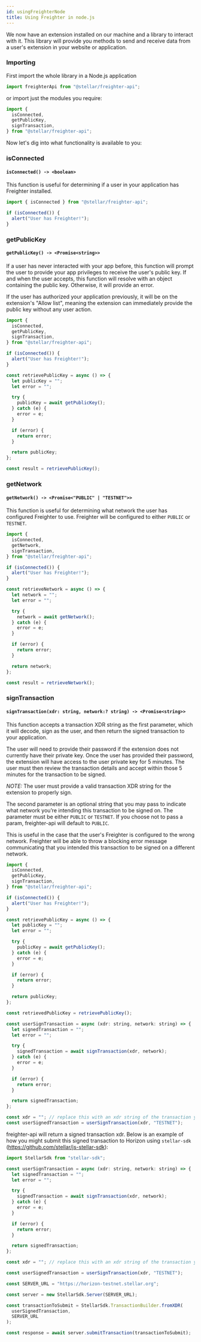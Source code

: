 ```yaml
---
id: usingFreighterNode
title: Using Freighter in node.js
---
```


We now have an extension installed on our machine and a library to interact with it. This library will provide you methods to send and receive data from a user's extension in your website or application.

### Importing

First import the whole library in a Node.js application

```javascript
import freighterApi from "@stellar/freighter-api";
```

or import just the modules you require:

```javascript
import {
  isConnected,
  getPublicKey,
  signTransaction,
} from "@stellar/freighter-api";
```

Now let's dig into what functionality is available to you:

### isConnected

#### `isConnected() -> <boolean>`

This function is useful for determining if a user in your application has Freighter installed.

```javascript
import { isConnected } from "@stellar/freighter-api";

if (isConnected()) {
  alert("User has Freighter!");
}
```

### getPublicKey

#### `getPublicKey() -> <Promise<string>>`

If a user has never interacted with your app before, this function will prompt the user to provide your app privileges to receive the user's public key. If and when the user accepts, this function will resolve with an object containing the public key. Otherwise, it will provide an error.

If the user has authorized your application previously, it will be on the extension's "Allow list", meaning the extension can immediately provide the public key without any user action.

```javascript
import {
  isConnected,
  getPublicKey,
  signTransaction,
} from "@stellar/freighter-api";

if (isConnected()) {
  alert("User has Freighter!");
}

const retrievePublicKey = async () => {
  let publicKey = "";
  let error = "";

  try {
    publicKey = await getPublicKey();
  } catch (e) {
    error = e;
  }

  if (error) {
    return error;
  }

  return publicKey;
};

const result = retrievePublicKey();
```

### getNetwork

#### `getNetwork() -> <Promise<"PUBLIC" | "TESTNET">>`

This function is useful for determining what network the user has configured Freighter to use. Freighter will be configured to either `PUBLIC` or `TESTNET`.

```javascript
import {
  isConnected,
  getNetwork,
  signTransaction,
} from "@stellar/freighter-api";

if (isConnected()) {
  alert("User has Freighter!");
}

const retrieveNetwork = async () => {
  let network = "";
  let error = "";

  try {
    network = await getNetwork();
  } catch (e) {
    error = e;
  }

  if (error) {
    return error;
  }

  return network;
};

const result = retrieveNetwork();
```

### signTransaction

#### `signTransaction(xdr: string, network:? string) -> <Promise<string>>`

This function accepts a transaction XDR string as the first parameter, which it will decode, sign as the user, and then return the signed transaction to your application.

The user will need to provide their password if the extension does not currently have their private key. Once the user has provided their password, the extension will have access to the user private key for 5 minutes. The user must then review the transaction details and accept within those 5 minutes for the transaction to be signed.

_NOTE:_ The user must provide a valid transaction XDR string for the extension to properly sign.

The second parameter is an optional string that you may pass to indicate what network you’re intending this transaction to be signed on. The parameter must be either `PUBLIC` or `TESTNET`. If you choose not to pass a param, freighter-api will default to `PUBLIC`.

This is useful in the case that the user's Freighter is configured to the wrong network. Freighter will be able to throw a blocking error message communicating that you intended this transaction to be signed on a different network.

```javascript
import {
  isConnected,
  getPublicKey,
  signTransaction,
} from "@stellar/freighter-api";

if (isConnected()) {
  alert("User has Freighter!");
}

const retrievePublicKey = async () => {
  let publicKey = "";
  let error = "";

  try {
    publicKey = await getPublicKey();
  } catch (e) {
    error = e;
  }

  if (error) {
    return error;
  }

  return publicKey;
};

const retrievedPublicKey = retrievePublicKey();

const userSignTransaction = async (xdr: string, network: string) => {
  let signedTransaction = "";
  let error = "";

  try {
    signedTransaction = await signTransaction(xdr, network);
  } catch (e) {
    error = e;
  }

  if (error) {
    return error;
  }

  return signedTransaction;
};

const xdr = ""; // replace this with an xdr string of the transaction you want to sign
const userSignedTransaction = userSignTransaction(xdr, "TESTNET");
```

freighter-api will return a signed transaction xdr. Below is an example of how you might submit this signed transaction to Horizon using `stellar-sdk` (https://github.com/stellar/js-stellar-sdk):

```javascript
import StellarSdk from "stellar-sdk";

const userSignTransaction = async (xdr: string, network: string) => {
  let signedTransaction = "";
  let error = "";

  try {
    signedTransaction = await signTransaction(xdr, network);
  } catch (e) {
    error = e;
  }

  if (error) {
    return error;
  }

  return signedTransaction;
};

const xdr = ""; // replace this with an xdr string of the transaction you want to sign

const userSignedTransaction = userSignTransaction(xdr, "TESTNET");

const SERVER_URL = "https://horizon-testnet.stellar.org";

const server = new StellarSdk.Server(SERVER_URL);

const transactionToSubmit = StellarSdk.TransactionBuilder.fromXDR(
  userSignedTransaction,
  SERVER_URL
);

const response = await server.submitTransaction(transactionToSubmit);
```
